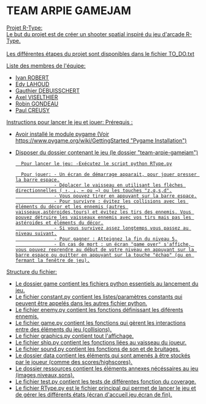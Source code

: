 # TEAM ARPIE GAMEJAM

<u> Projet R-Type: <u> <br>
Le but du projet est de créer un shooter spatial inspiré du jeu d'arcade R-Type. <br>
<br>
Les différentes étapes du projet sont disponibles dans le fichier TO_DO.txt <br>

<u> Liste des membres de l'équipe: <u>
- Ivan ROBERT
- Edy LAHOUD
- Gauthier DEBUISSCHERT
- Axel VISELTHIER
- Robin GONDEAU
- Paul CREUSY

<u> Instructions pour lancer le jeu et jouer: <u>
Prérequis :
- Avoir installé le module pygame (Voir https://www.pygame.org/wiki/GettingStarted "Pygame Installation")
- Disposer du dossier contenant le jeu (le dossier "team-arpie-gamejam")
        
        Pour lancer le jeu: -Exécutez le script python RType.py

        Pour jouer: - Un écran de démarrage apparait, pour jouer presser la barre espace.
                    - Déplacer le vaisseau en utilisant les flèches directionnelles ( ↑, ↓, ← ou →) ou les touches "z,q,s,d".
                    - Vous pouvez tirer en appuyant sur la barre espace.
                    - Pour survivre : évitez les collisions avec les éléments du décor et les ennemis (autres vaisseaux,astéroides,tours) et évitez les tirs des ennemis. Vous pouvez détruire les vaisseaux ennemis avec vos tirs mais pas les astéroides et éléments du décor.
                    - Si vous survivez assez longtemps vous passez au niveau suivant.
                    - Pour gagner : Atteignez la fin du niveau 5.
                    - En cas de mort : un écran "game over" s'affiche, vous pouvez reprendre au début de votre niveau en appuyant sur la barre espace ou quitter en appuyant sur la touche "échap" (ou en fermant la fenêtre de jeu).

<u> Structure du fichier:  <u>
<ul>
<li>Le dossier game contient les fichiers python essentiels au lancement du jeu.</li>
<li>Le fichier constant.py contient les listes/paramètres constants qui peuvent être appelés dans les autres fichier python.</li>
<li>Le fichier enemy.py contient les fonctions définissant les diférents ennemis.</li>
<li>Le fichier game.py contient les fonctions qui gèrent les interactions entre des éléments du jeu (collisions).</li>
<li>Le fichier graphics.py contient tout l'affichage.</li>
<li>Le fichier ship.py contient les fonctions liées au vaisseau du joueur.</li>
<li>Le fichier sound.py contient les fonctions de son et de bruitages.</li>
<li>Le dossier data contient les éléments qui sont amenés à être stockés par le joueur (comme des scores/highscores).</li>
<li>Le dossier ressources contient les éléments annexes nécéssaires au jeu (images,niveaux,sons).</li>
<li>Le fichier test.py contient les tests de différentes fonction du coverage.</li>
<li>Le fichier RType.py est le fichier principal qui permet de lancer le jeu et de gérer les différents états (écran d'accueil,jeu,écran de fin).</li>